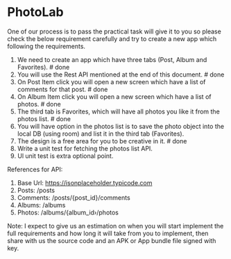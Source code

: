 # PhotoLab

One of our process is to pass the practical task will give it to you so please check the
below requirement carefully and try to create a new app which following the requirements.

1. We need to create an app which have three tabs (Post, Album and Favorites). #  done 
2. You will use the Rest API mentioned at the end of this document.  # done
3. On Post Item click you will open a new screen which have a list of comments for that post. # done 
4. On Album Item click you will open a new screen which have a list of photos. # done 
5. The third tab is Favorites, which will have all photos you like it from the photos list.  # done
6. You will have option in the photos list is to save the photo object into the local DB (using room) and list it in the third tab (Favorites).
7. The design is a free area for you to be creative in it.  # done
8. Write a unit test for fetching the photos list API.
9. Ul unit test is extra optional point.

References for API:
1. Base Url:
https://isonplaceholder.typicode.com
2. Posts: /posts
3. Comments: /posts/{post_id}/comments
4. Albums: /albums
5. Photos: /albums/{album_id›/photos

Note: I expect to give us an estimation on when you will start implement the full requirements and how long it will take from you to implement, then share with us the source code and an APK or App bundle file signed with key.
